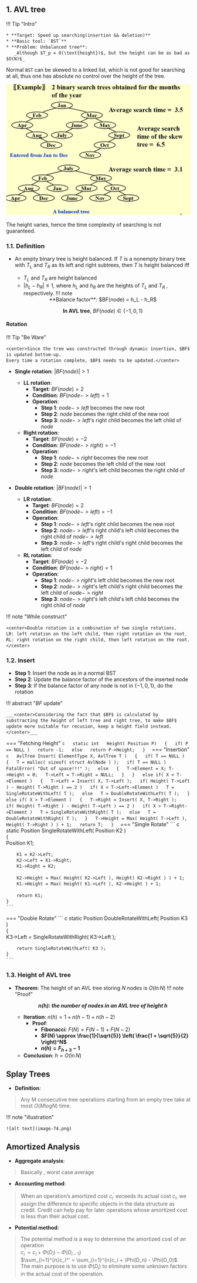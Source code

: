 
## 1. AVL tree 
!!! Tip "Intro"

    * **Target: Speed up searching(insertion && deletion)**
    * **Basic tool: `BST`**  
    * **Problem: Unbalanced tree**:   
       _Although $T_p = O(\text{height})$, but the height can be as bad as $O(N)$_ 

Normal `BST` can be skewed to a linked list,
which is not good for searching at all, thus one has absolute no control over the height of the tree.      
  


![alt text](image-1.png)  
  
The height varies, hence the time complexity of searching is not guaranteed.

### 1.1. Definition
* An empty binary tree is height balanced.  If $T$ is a nonempty binary tree with $T_L$ and $T_R$ as its left and right subtrees, then $T$ is height balanced iff
    * $T_L$ and $T_R$ are height balanced
    * $|h_L - h_R| \leq 1$, where  $h_L$ and $h_R$ are the heights of $T_L$ and $T_R$ , respectively.
!!! note 
    
    <center>**Balance factor**: $BF(node) = h_L - h_R$  

    **In AVL tree**, $BF(node) \in \{-1, 0, 1\}$</center> 

#### Rotation
!!! Tip "Be Ware"
    
    <center>Since the tree was constructed through dynamic insertion, $BF$ is updated bottom-up.   
    Every time a rotation complete, $BF$ needs to be updated.</center>
* **Single rotation**:   $|BF(node)| > 1$
    * **LL rotation**: 
        * **Target**: $BF(node)=2$ 
        * **Condition**: $BF(node->left) = 1$ 
        * **Operation**: 
            * **Step 1**: $node->left$ becomes the new root
            * **Step 2**: $node$ becomes the right child of the new root
            * **Step 3**: $node->left$'s right child becomes the left child of $node$
    * **Right rotation**: 
        * **Target**: $BF(node) = -2$ 
        * **Condition**: $BF(node->right) = -1$ 
        * **Operation**: 
            * **Step 1**: $node->right$ becomes the new root
            * **Step 2**: $node$ becomes the left child of the new root
            * **Step 3**: $node->right$'s left child becomes the right child of $node$  

* **Double rotation**: $|BF(node)| > 1$
    * **LR rotation**: 
        * **Target**: $BF(node) = 2$ 
        * **Condition**: $BF(node->left) = -1$ 
        * **Operation**: 
            * **Step 1**: $node->left$'s right child becomes the new root
            * **Step 2**: $node->left$'s right child's left child becomes the right child of $node->left$
            * **Step 3**: $node->left$'s right child's right child becomes the left child of $node$
    * **RL rotation**: 
        * **Target**: $BF(node) = -2$ 
        * **Condition**: $BF(node->right) = 1$ 
        * **Operation**: 
            * **Step 1**: $node->right$'s left child becomes the new root
            * **Step 2**: $node->right$'s left child's right child becomes the left child of $node->right$
            * **Step 3**: $node->right$'s left child's left child becomes the right child of $node$   

!!! note "While construct"
   
    <center>Double rotation is a combination of two single rotations.  
    LR: left rotation on the left child, then right rotation on the root.  
    RL: right rotation on the right child, then left rotation on the root.</center>  

### 1.2. Insert
* **Step 1**: Insert the node as in a normal BST
* **Step 2**: Update the balance factor of the ancestors of the inserted node
* **Step 3**: If the balance factor of any node is not in $\{-1, 0, 1\}$, do the rotation

!!! abstract  "$BF$ update"

    ___<center>Considering the fact that $BF$ is calculated by substracting the height of left tree and right tree, to make $BF$ update more suitable for recusion, keep a height field instead.</center>___

=== "Fetching Height"
    ``` c  
    static int  
    Height( Position P)  
    {  
        if( P == NULL )  
            return -1;  
        else  
            return P->Height;  
    }  
    ```
=== "Insertion"
    ``` c  
    AvlTree
    Insert( ElementType X, AvlTree T )  
    {  
        if( T == NULL )  
        {  
            T = malloc( sizeof( struct AvlNode ) );  
            if( T == NULL )  
                FatalError( "Out of space!!!" );  
            else  
            {  
                T->Element = X; T->Height = 0;  
                T->Left = T->Right = NULL;  
            }  
        }  
        else if( X < T->Element )  
        {  
            T->Left = Insert( X, T->Left );  
            if( Height( T->Left ) - Height( T->Right ) == 2 )  
                if( X < T->Left->Element )  
                    T = SingleRotateWithLeft( T );  
                else  
                    T = DoubleRotateWithLeft( T );  
        }  
        else if( X > T->Element )  
        {  
            T->Right = Insert( X, T->Right );  
            if( Height( T->Right ) - Height( T->Left ) == 2 )  
                if( X > T->Right->Element )  
                    T = SingleRotateWithRight( T );  
                else  
                    T = DoubleRotateWithRight( T );  
        }  
        T->Height = Max( Height( T->Left ), Height( T->Right ) ) + 1;  
        return T;  
    }  
    ```
=== "Single Rotate"
    ``` c
    static Position
    SingleRotateWithLeft( Position K2 )  
    {  
        Position K1;  
      
        K1 = K2->Left;  
        K2->Left = K1->Right;  
        K1->Right = K2;  
      
        K2->Height = Max( Height( K2->Left ), Height( K2->Right ) ) + 1;  
        K1->Height = Max( Height( K1->Left ), K2->Height ) + 1;  
      
        return K1;  
    }  
    ```
=== "Double Rotate"
    ``` c
    static Position
    DoubleRotateWithLeft( Position K3 )  
    {  
        K3->Left = SingleRotateWithRight( K3->Left );  
      
        return SingleRotateWithLeft( K3 );  
    }  
    ```
### 1.3. Height of AVL tree
* **Theorem**: The height of an AVL tree storing $N$ nodes is $O(\ln N)$
!!! note "Proof"
    
    ***<center>$n(h)$: the number of nodes in an AVL tree of height $h$</center>*** 

    * **Iteration**: $n(h) = 1 + n(h-1) + n(h-2)$
        * **Proof**: 
            * **Fibonacci**: $F(N) = F(N-1) + F(N-2)$
            * **$F(N) \approx \frac{1}{\sqrt{5}} \left( \frac{1 + \sqrt{5}}{2} \right)^N$**
            * **$n(h) = F_{h+3}-1$**
    * **Conclusion**: $h = O(\ln N)$

## Splay Trees  
* **Definition**:  
> Any M consecutive tree operations starting from an empty tree take at most $O(MlogN)$ time.  
  
!!! note "illustration"  

    ![alt text](image-74.png)  


## Amortized Analysis    
* **Aggregate analysis**:  
> Basically , worst case average  
* **Accounting method**:  
> When an operation’s amortized cost $c_i^'$ exceeds its actual cost  $c_i$, we assign the difference to specific objects in the data structure as credit. Credit can help pay for later operations whose amortized cost is less than their actual cost.   
* **Potential method**:  
> The potential method is a way to determine the amortized cost of an operation  
> $c_i^' = c_i + \Phi(D_i) - \Phi(D_{i-1})$  
> $\sum_{i=1}^{n}c_i^' = \sum_{i=1}^{n}c_i + \Phi(D_n) - \Phi(D_0)$  
> The main purpose is to use $\Phi(D_i)$ to eliminate some unknown factors in the actual cost of the operation.  




